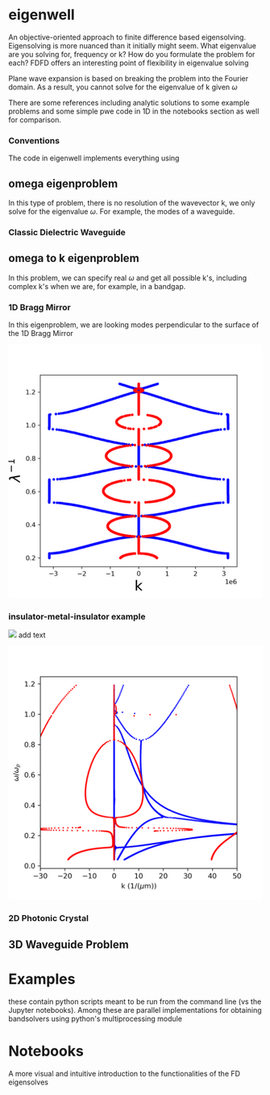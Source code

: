 # eigenwell
An objective-oriented approach to finite difference based eigensolving. Eigensolving is more nuanced than it initially might seem. What eigenvalue are you solving for, frequency or k? How do you formulate the problem for each? FDFD offers an interesting point of flexibility in eigenvalue solving 

Plane wave expansion is based on breaking the problem into the Fourier domain. As a result, you cannot solve for the eigenvalue of k given $\omega$

There are some references including analytic solutions to some example problems and some simple pwe code in 1D in the notebooks section as well for comparison.

### Conventions
The code in eigenwell implements everything using

## omega eigenproblem
In this type of problem, there is no resolution of the wavevector k, we only solve for the eigenvalue $\omega$. For example, the modes of a waveguide.

### Classic Dielectric Waveguide

## omega to k eigenproblem
In this problem, we can specify real $\omega$ and get all possible k's, including complex k's when we are, for example, in a bandgap.

### 1D Bragg Mirror
In this eigenproblem, we are looking modes perpendicular to the surface of the 1D Bragg Mirror

![Alt text](./img/bragg_mirror.png?raw=true "Title")


### insulator-metal-insulator example
<img src="https://render.githubusercontent.com/render/math?math=e^{i \pi} = -1"> add text

![Alt text](./img/IMI_band_structure.png?raw=true "Title")

### 2D Photonic Crystal

## 3D Waveguide Problem

# Examples
these contain python scripts meant to be run from the command line (vs the Jupyter notebooks). Among these are parallel implementations for obtaining bandsolvers using python's multiprocessing module

# Notebooks
A more visual and intuitive introduction to the functionalities of the FD eigensolves

